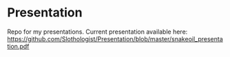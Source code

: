# Presentation

Repo for my presentations. Current presentation available here: https://github.com/Slothologist/Presentation/blob/master/snakeoil_presentation.pdf
